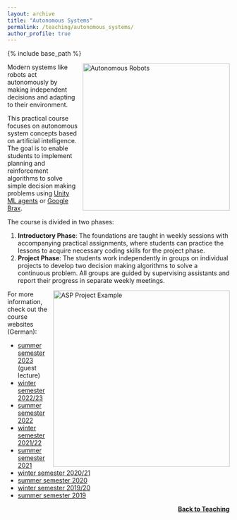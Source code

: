 ```yaml
---
layout: archive
title: "Autonomous Systems"
permalink: /teaching/autonomous_systems/
author_profile: true
---
```


{% include base_path %}

<img src="https://thomyphan.github.io/images/teaching/asp.png" title="Autonomous Robots" style="float:right; width:250pt;padding-left:10px;"  alt="Autonomous Robots"/>

Modern systems like robots act autonomously by making independent decisions and adapting to their environment.

This practical course focuses on autonomous system concepts based on artificial intelligence. The goal is to enable students to implement planning and reinforcement algorithms to solve simple decision making problems using [Unity ML agents](https://github.com/Unity-Technologies/ml-agents) or [Google Brax](https://github.com/google/brax).

The course is divided in two phases:
1. **Introductory Phase**: The foundations are taught in weekly sessions with accompanying practical assignments, where students can practice the lessons to acquire necessary coding skills for the project phase.
2. **Project Phase**: The students work independently in groups on individual projects to develop two decision making algorithms to solve a continuous problem. All groups are guided by supervising assistants and report their progress in separate weekly meetings.

<img src="https://thomyphan.github.io/images/teaching/asp_project_example.gif" title="Student Project Example" style="float:right; width:300pt;padding-left:10px;"  alt="ASP Project Example"/>

For more information, check out the course websites (German):
- [summer semester 2023](https://www.mobile.ifi.lmu.de/lehrveranstaltungen/autonomesysteme-sose23/) (guest lecture)
- [winter semester 2022/23](https://www.mobile.ifi.lmu.de/lehrveranstaltungen/autonomesysteme-ws2223/)
- [summer semester 2022](https://www.mobile.ifi.lmu.de/lehrveranstaltungen/autonomesysteme-sose22/)
- [winter semester 2021/22](https://www.mobile.ifi.lmu.de/lehrveranstaltungen/autonomesysteme-ws2122/)
- [summer semester 2021](https://www.mobile.ifi.lmu.de/lehrveranstaltungen/autonomesysteme-sose21/)
- [winter semester 2020/21](https://www.mobile.ifi.lmu.de/lehrveranstaltungen/praktikum-autonome-systeme-wise2020/)
- [summer semester 2020](https://www.mobile.ifi.lmu.de/lehrveranstaltungen/autonomesysteme-sose20/)
- [winter semester 2019/20](https://www.mobile.ifi.lmu.de/lehrveranstaltungen/autonomesysteme-ws1920/)
- [summer semester 2019](https://www.mobile.ifi.lmu.de/lehrveranstaltungen/autonomesysteme-sose19/)

<div style="float: right;">
    <a href="https://thomyphan.github.io/teaching/"><strong>Back to Teaching</strong></a>
</div>